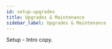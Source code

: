 ```yaml
---
id: setup-upgrades
title: Upgrades & Maintenance
sidebar_label: Upgrades & Maintenance
---
```


Setup  - Intro copy.